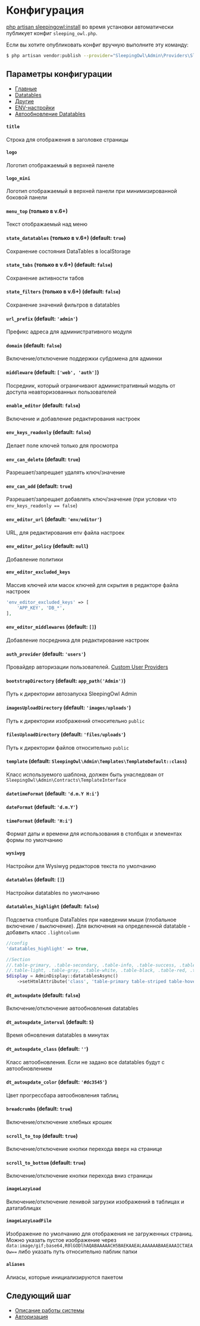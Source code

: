 # Конфигурация

[php artisan sleepingowl:install](installation#artisan) во время установки автоматически публикует конфиг `sleeping_owl.php`.

Если вы хотите опубликовать конфиг вручную выполните эту команду:
```bash
$ php artisan vendor:publish --provider="SleepingOwl\Admin\Providers\SleepingOwlServiceProvider" --tag="config"
```

## Параметры конфигурации
- [Главные](#main)
- [Datatables](#datatables)
- [Другие](#other)
- [ENV-настройки](#env-settings)
- [Автообновление Datatables](#autoupdate)


<a name="env-settings"></a>
#### `title`
Строка для отображения в заголовке страницы

#### `logo`
Логотип отображаемый в верхней панеле

#### `logo_mini`
Логотип отображаемый в верхней панели при минимизированной боковой панели

#### `menu_top` (только в v.6+)
Текст отображаемый над меню

<a name="datatables"></a>
#### `state_datatables` (только в v.6+) (default: `true`)
Сохранение состояния DataTables в localStorage

#### `state_tabs` (только в v.6+) (default: `false`)
Сохранение активности табов

#### `state_filters` (только в v.6+) (default: `false`)
Сохранение значений фильтров в datatables

<a name="other"></a>
#### `url_prefix` (default: `'admin'`)
Префикс адреса для административного модуля

#### `domain` (default: `false`)
Включение/отключение поддержки субдомена для админки

#### `middleware` (default: `['web', 'auth']`)
Посредник, который ограничивают административный модуль от доступа неавторизованных пользователей

<a name="env-settings"></a>
#### `enable_editor` (default: `false`)
Включение и добавление редактирования настроек

#### `env_keys_readonly` (default: `false`)
Делает поле ключей только для просмотра

#### `env_can_delete` (default: `true`)
Разрешает/запрещает удалять ключ/значение

#### `env_can_add` (default: `true`)
Разрешает/запрещает добавлять ключ/значение (при условии что `env_keys_readonly == false`)

#### `env_editor_url` (default: `'env/editor'`)
URL, для редактирования env файла настроек

#### `env_editor_policy` (default: `null`)
Добавление политики

#### `env_editor_excluded_keys`
Массив ключей или масок ключей для скрытия в редакторе файла настроек
```php
'env_editor_excluded_keys' => [
    'APP_KEY', 'DB_*',
],
```

#### `env_editor_middlewares` (default: `[]`)
Добавление посредника для редактирование настроек

#### `auth_provider` (default: `'users'`)
Провайдер авторизации пользователей. [Custom User Providers](https://laravel.com/docs/authentication#adding-custom-user-providers)

#### `bootstrapDirectory` (default: `app_path('Admin')`)
Путь к директории автозапуска SleepingOwl Admin

#### `imagesUploadDirectory` (default: `'images/uploads'`)
Путь к директории изображений относительно `public`

#### `filesUploadDirectory` (default: `'files/uploads'`)
Путь к директории файлов относительно `public`

#### `template` (default: `SleepingOwl\Admin\Templates\TemplateDefault::class`)
Класс используемого шаблона, должен быть унаследован от `SleepingOwl\Admin\Contracts\TemplateInterface`

#### `datetimeFormat` (default: `'d.m.Y H:i'`)
#### `dateFormat` (default: `'d.m.Y'`)
#### `timeFormat` (default: `'H:i'`)
Формат даты и времени для использования в столбцах и элементах формы по умолчанию

#### `wysiwyg`
Настройки для Wysiwyg редакторов текста по умолчанию

#### `datatables` (default: `[]`)
Настройки datatables по умолчанию

#### `datatables_highlight` (default: `false`)
Подсветка столбцов DataTables при наведении мыши (глобальное включение / выключение).
Для включения на определенной datatable - добавить класс `.lightcolumn`

```php
//config
'datatables_highlight' => true,

//Section
//.table-primary, .table-secondary, .table-info, .table-success, .table-warning, .table-danger
//.table-light, .table-gray, .table-white, .table-black, .table-red, .table-dark
$display = AdminDisplay::datatablesAsync()
    ->setHtmlAttribute('class', 'table-primary table-striped table-hover lightcolumn');
```

<a name="autoupdate"></a>
#### `dt_autoupdate` (default: `false`)
Включение/отключение автообновления datatables

#### `dt_autoupdate_interval` (default: `5`)
Время обновления datatables в минутах

#### `dt_autoupdate_class` (default: `''`)
Класс автообновления. Если не задано все datatables будут с автообновлением

#### `dt_autoupdate_color` (default: `'#dc3545'`)
Цвет прогрессбара автообновления таблиц

#### `breadcrumbs` (default: `true`)
Включение/отключение хлебных крошек

#### `scroll_to_top` (default: `true`)
Включение/отключение кнопки перехода вверх на странице

#### `scroll_to_bottom` (default: `true`)
Включение/отключение кнопки перехода вниз страницы

#### `imageLazyLoad`
Включение/отключение ленивой загрузки изображений в таблицах и дататаблицах

#### `imageLazyLoadFile`
Изображение по умолчанию для отображения не загруженных страниц. Можно указать пустое изображение через `data:image/gif;base64,R0lGODlhAQABAAAAACH5BAEKAAEALAAAAAABAAEAAAICTAEAOw==` либо указать путь относительно паблик папки


#### `aliases`
Алиасы, которые инициализируются пакетом


## Следующий шаг
- [Описание работы системы](ru/global)
- [Авторизация](ru/authentication)
